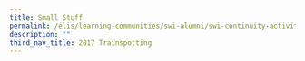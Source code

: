 ```yaml
---
title: Small Stuff
permalink: /elis/learning-communities/swi-alumni/swi-continuity-activities/small-stuff/
description: ""
third_nav_title: 2017 Trainspotting
---
```

